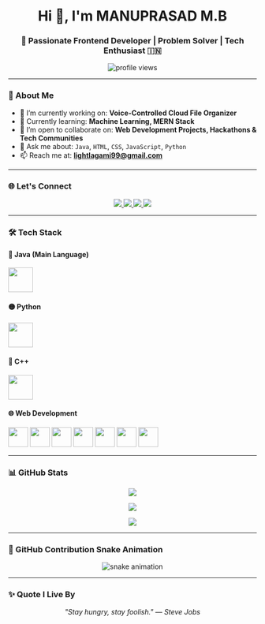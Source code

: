 <h1 align="center">Hi 👋, I'm MANUPRASAD M.B</h1>
<h3 align="center">🚀 Passionate Frontend Developer | Problem Solver | Tech Enthusiast 🇮🇳</h3>

<p align="center">
  <img src="https://komarev.com/ghpvc/?username=lightlagami&label=Profile%20Views&color=blueviolet&style=flat-square" alt="profile views" />
</p>

---

### 🧠 About Me

- 🔭 I’m currently working on: **Voice-Controlled Cloud File Organizer**
- 🌱 Currently learning: **Machine Learning, MERN Stack**
- 🤝 I’m open to collaborate on: **Web Development Projects, Hackathons & Tech Communities**
- 💬 Ask me about: `Java`, `HTML`, `CSS`, `JavaScript`, `Python`
- 📫 Reach me at: **lightlagami99@gmail.com**

---

### 🌐 Let's Connect

<p align="center">
  <a href="https://linkedin.com/in/manuprasadmbcse" target="_blank">
    <img src="https://img.shields.io/badge/LinkedIn-Connect-blue?style=for-the-badge&logo=linkedin" />
  </a>
  <a href="https://www.youtube.com/@rebuildingyourself" target="_blank">
    <img src="https://img.shields.io/badge/Youtube-Subscribe-red?style=for-the-badge&logo=youtube" />
  </a>
  <a href="https://www.hackerrank.com/manuprasadmb_cs1" target="_blank">
    <img src="https://img.shields.io/badge/Hackerrank-Practice-success?style=for-the-badge&logo=hackerrank" />
  </a>
  <a href="https://leetcode.com/light_lagami" target="_blank">
    <img src="https://img.shields.io/badge/LeetCode-Explore-orange?style=for-the-badge&logo=leetcode" />
  </a>
</p>

---

### 🛠️ Tech Stack

#### 🔴 Java (Main Language)
<img src="https://cdn.jsdelivr.net/gh/devicons/devicon/icons/java/java-original.svg" width="50" height="50"/>

#### 🟡 Python
<img src="https://cdn.jsdelivr.net/gh/devicons/devicon/icons/python/python-original.svg" width="50" height="50"/>

#### 🔵 C++
<img src="https://cdn.jsdelivr.net/gh/devicons/devicon/icons/cplusplus/cplusplus-original.svg" width="50" height="50"/>

#### 🌐 Web Development
<p>
  <img src="https://cdn.jsdelivr.net/gh/devicons/devicon/icons/html5/html5-original-wordmark.svg" width="40" height="40"/>
  <img src="https://cdn.jsdelivr.net/gh/devicons/devicon/icons/css3/css3-original-wordmark.svg" width="40" height="40"/>
  <img src="https://cdn.jsdelivr.net/gh/devicons/devicon/icons/javascript/javascript-original.svg" width="40" height="40"/>
  <img src="https://cdn.jsdelivr.net/gh/devicons/devicon/icons/react/react-original-wordmark.svg" width="40" height="40"/>
  <img src="https://cdn.jsdelivr.net/gh/devicons/devicon/icons/nodejs/nodejs-original-wordmark.svg" width="40" height="40"/>
  <img src="https://cdn.jsdelivr.net/gh/devicons/devicon/icons/express/express-original-wordmark.svg" width="40" height="40"/>
  <img src="https://cdn.jsdelivr.net/gh/devicons/devicon/icons/mysql/mysql-original-wordmark.svg" width="40" height="40"/>
</p>

---

### 📊 GitHub Stats

<p align="center">
  <img src="https://github-readme-stats.vercel.app/api?username=lightlagami&show_icons=true&theme=tokyonight&hide_border=false&title_color=ff6347&icon_color=ff6347" />
</p>

<p align="center">
  <img src="https://github-readme-streak-stats.herokuapp.com/?user=lightlagami&theme=tokyonight&hide_border=false&ring=ff6347&fire=ff6347&currStreakLabel=ff6347" />
</p>

<p align="center">
  <img src="https://github-readme-stats.vercel.app/api/top-langs/?username=lightlagami&layout=compact&theme=tokyonight&hide_border=false&title_color=ff6347" />
</p>

---

### 🐍 GitHub Contribution Snake Animation

<p align="center">
  <img src="https://github.com/lightlagami/lightlagami/raw/output/github-contribution-grid-snake.svg" alt="snake animation" />
</p>

---

### ✨ Quote I Live By

<p align="center"><em>"Stay hungry, stay foolish." — Steve Jobs</em></p>
